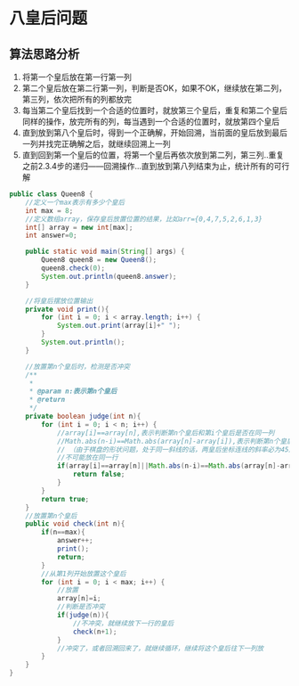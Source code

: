 # 八皇后问题

## 算法思路分析

1. 将第一个皇后放在第一行第一列
2. 第二个皇后放在第二行第一列，判断是否OK，如果不OK，继续放在第二列，第三列，依次把所有的列都放完
3. 每当第二个皇后找到一个合适的位置时，就放第三个皇后，重复和第二个皇后同样的操作，放完所有的列，每当遇到一个合适的位置时，就放第四个皇后
4. 直到放到第八个皇后时，得到一个正确解，开始回溯，当前面的皇后放到最后一列并找完正确解之后，就继续回溯上一列
5. 直到回到第一个皇后的位置，将第一个皇后再依次放到第二列，第三列..重复之前2.3.4步的递归——回溯操作...直到放到第八列结束为止，统计所有的可行解

```java
public class Queen8 {
    //定义一个max表示有多少个皇后
    int max = 8;
    //定义数组array，保存皇后放置位置的结果，比如arr={0,4,7,5,2,6,1,3}
    int[] array = new int[max];
    int answer=0;

    public static void main(String[] args) {
        Queen8 queen8 = new Queen8();
        queen8.check(0);
        System.out.println(queen8.answer);
    }

    //将皇后摆放位置输出
    private void print(){
        for (int i = 0; i < array.length; i++) {
            System.out.print(array[i]+" ");
        }
        System.out.println();
    }

    //放置第n个皇后时，检测是否冲突
    /**
     *
     * @param n:表示第n个皇后
     * @return
     */
    private boolean judge(int n){
        for (int i = 0; i < n; i++) {
            //array[i]==array[n],表示判断第n个皇后和第i个皇后是否在同一列
            //Math.abs(n-i)==Math.abs(array[n]-array[i]),表示判断第n个皇后和第i个皇后是否在同一斜线
            // （由于棋盘的形状问题，处于同一斜线的话，两皇后坐标连线的斜率必为45度）
            //不可能放在同一行
            if(array[i]==array[n]||Math.abs(n-i)==Math.abs(array[n]-array[i])){
                return false;
            }
        }
        return true;
    }
    //放置第n个皇后
    public void check(int n){
        if(n==max){
            answer++;
            print();
            return;
        }
        //从第1列开始放置这个皇后
        for (int i = 0; i < max; i++) {
            //放置
            array[n]=i;
            //判断是否冲突
            if(judge(n)){
                //不冲突，就继续放下一行的皇后
                check(n+1);
            }
            //冲突了，或者回溯回来了，就继续循环，继续将这个皇后往下一列放
        }
    }
}
```

